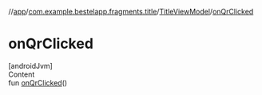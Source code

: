 //[app](../../index.md)/[com.example.bestelapp.fragments.title](../index.md)/[TitleViewModel](index.md)/[onQrClicked](on-qr-clicked.md)



# onQrClicked  
[androidJvm]  
Content  
fun [onQrClicked](on-qr-clicked.md)()  



